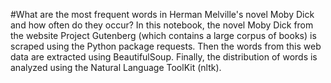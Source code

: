 #What are the most frequent words in Herman Melville's novel Moby Dick and how often do they occur?
In this notebook, the novel Moby Dick from the website Project Gutenberg (which contains a large corpus of books) is scraped using the Python package requests. Then the words from this web data are extracted using BeautifulSoup. Finally, the distribution of words is analyzed using the Natural Language ToolKit (nltk).
